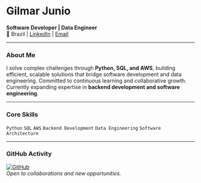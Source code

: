 # Gilmar Junio

**Software Developer | Data Engineer**  
📍 Brazil | [LinkedIn](https://www.linkedin.com/in/gilmar-junio-569ba7188/) | [Email](mailto:gilnior123@gmail.com)

---

### About Me
I solve complex challenges through **Python, SQL, and AWS**, building efficient, scalable solutions that bridge software development and data engineering. Committed to continuous learning and collaborative growth. Currently expanding expertise in **backend development and software engineering**.

---

### Core Skills
`Python` `SQL` `AWS` `Backend Development` `Data Engineering` `Software Architecture`

---

### GitHub Activity
[![GitHub](https://img.shields.io/badge/View_My_Work-181717?style=for-the-badge&logo=github&logoColor=white)](https://github.com/Gilnior)  
*Open to collaborations and new opportunities.*
